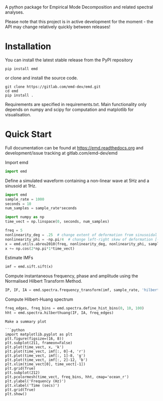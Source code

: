 A python package for Empirical Mode Decomposition and related spectral analyses.

Please note that this project is in active development for the moment - the API may change relatively quickly between releases!

# Installation

You can install the latest stable release from the PyPI repository

```
pip install emd
```

or clone and install the source code.

```
git clone https://gitlab.com/emd-dev/emd.git
cd emd
pip install .
```

Requirements are specified in requirements.txt. Main functionality only depends
on numpy and scipy for computation and matplotlib for visualisation.

# Quick Start

Full documentation can be found at https://emd.readthedocs.org and development/issue tracking at gitlab.com/emd-dev/emd

Import emd

```python
import emd
```

Define a simulated waveform containing a non-linear wave at 5Hz and a sinusoid at 1Hz.

```python
import emd
sample_rate = 1000
seconds = 10
num_samples = sample_rate*seconds

import numpy as np
time_vect = np.linspace(0, seconds, num_samples)

freq = 5
nonlinearity_deg = .25  # change extent of deformation from sinusoidal shape [-1 to 1]
nonlinearity_phi = -np.pi/4  # change left-right skew of deformation [-pi to pi]
x = emd.utils.abreu2010(freq, nonlinearity_deg, nonlinearity_phi, sample_rate, seconds)
x += np.cos(2*np.pi*1*time_vect)
```

Estimate IMFs

```python
imf = emd.sift.sift(x)
```

Compute instantaneous frequency, phase and amplitude using the Normalised Hilbert Transform Method.

```python
IP, IF, IA = emd.spectra.frequency_transform(imf, sample_rate, 'hilbert')
```
Compute Hilbert-Huang spectrum

```python
freq_edges, freq_bins = emd.spectra.define_hist_bins(0, 10, 100)
hht = emd.spectra.hilberthuang(IF, IA, freq_edges)
```
```
Make a summary plot

```python
import matplotlib.pyplot as plt
plt.figure(figsize=(16, 8))
plt.subplot(211, frameon=False)
plt.plot(time_vect, x, 'k')
plt.plot(time_vect, imf[:, 0]-4, 'r')
plt.plot(time_vect, imf[:, 1]-8, 'g')
plt.plot(time_vect, imf[:, 2]-12, 'b')
plt.xlim(time_vect[0], time_vect[-1])
plt.grid(True)
plt.subplot(212)
plt.pcolormesh(time_vect, freq_bins, hht, cmap='ocean_r')
plt.ylabel('Frequency (Hz)')
plt.xlabel('Time (secs)')
plt.grid(True)
plt.show()
```

